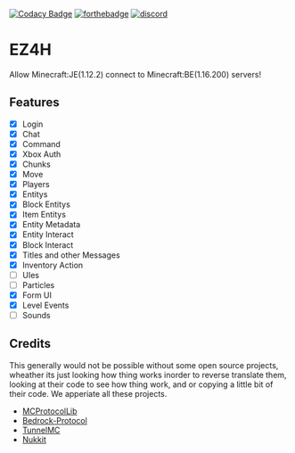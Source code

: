 [![Codacy Badge](https://api.codacy.com/project/badge/Grade/1cc63c381abb4db38e4f25ced750ef3f)](https://app.codacy.com/gh/Project-EZ4H/EZ4H?utm_source=github.com&utm_medium=referral&utm_content=Project-EZ4H/EZ4H&utm_campaign=Badge_Grade)
[![forthebadge](https://forthebadge.com/images/badges/made-with-java.svg)](https://forthebadge.com)
[![discord](https://img.shields.io/discord/799644723328974868?style=for-the-badge)](https://discord.gg/s3H67gYe7Z)
# EZ4H
Allow Minecraft:JE(1.12.2) connect to Minecraft:BE(1.16.200) servers!  
## Features
- [x] Login
- [x] Chat
- [x] Command
- [X] Xbox Auth
- [X] Chunks
- [X] Move
- [X] Players
- [X] Entitys
- [X] Block Entitys
- [X] Item Entitys
- [X] Entity Metadata
- [X] Entity Interact
- [X] Block Interact
- [X] Titles and other Messages
- [X] Inventory Action
- [ ] UIes
- [ ] Particles
- [X] Form UI
- [X] Level Events
- [ ] Sounds

## Credits
This generally would not be possible without some open source projects, wheather its just looking how thing works inorder to reverse translate them, looking at their code to see how thing work, and or copying a little bit of their code. We apperiate all these projects.  
- [MCProtocolLib](https://github.com/Steveice10/MCProtocolLib)
- [Bedrock-Protocol](https://github.com/CloudburstMC/Protocol)
- [TunnelMC](https://github.com/THEREALWWEFAN231/TunnelMC)
- [Nukkit](https://github.com/CloudburstMC/Nukkit/)
